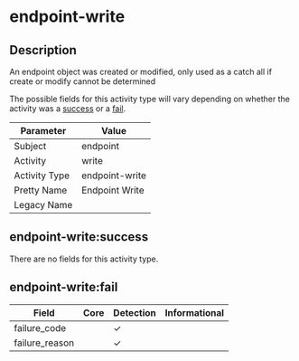 endpoint-write
==============

Description
-----------
An endpoint object was created or modified, only used as a catch all if create or modify cannot be determined

The possible fields for this activity type will vary depending on whether the activity was a [success](#endpoint-writesuccess) or a [fail](#endpoint-writefail).

| Parameter     | Value          |
| ------------- | -------------- |
| Subject       | endpoint       |
| Activity      | write          |
| Activity Type | endpoint-write |
| Pretty Name   | Endpoint Write |
| Legacy Name   |                |

endpoint-write:success
----------------------

There are no fields for this activity type.


endpoint-write:fail
-------------------

| Field          | Core | Detection | Informational |
| -------------- | ---- | --------- | ------------- |
| failure_code   |      | &#10003;  |               |
| failure_reason |      | &#10003;  |               |